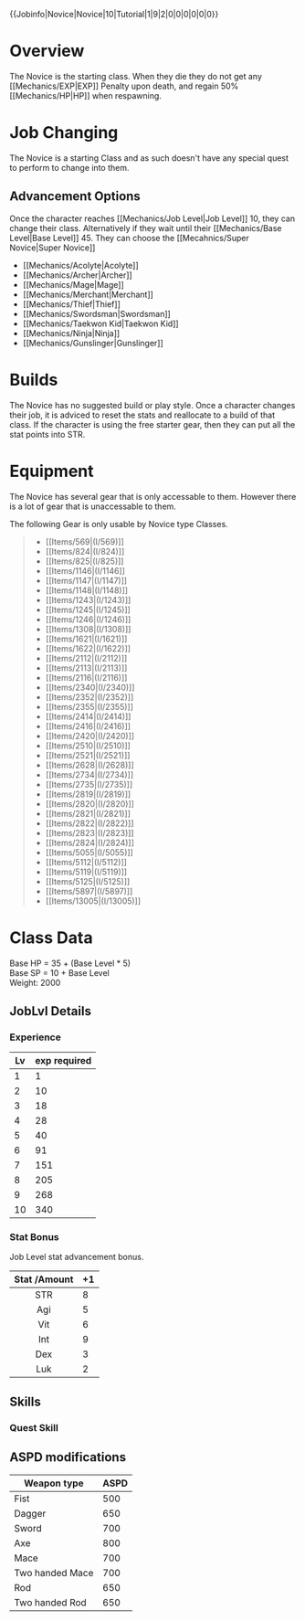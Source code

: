 {{Jobinfo|Novice|Novice|10|Tutorial|1|9|2|0|0|0|0|0|0}}
# Overview
The Novice is the starting class. When they die they do not get any [[Mechanics/EXP|EXP]] Penalty upon death, and regain 50% [[Mechanics/HP|HP]] when respawning.

# Job Changing
The Novice is a starting Class and as such doesn't have any special quest to perform to change into them. 

## Advancement Options
Once the character reaches [[Mechanics/Job Level|Job Level]] 10, they can change their class. Alternatively if they wait until their [[Mechanics/Base Level|Base Level]] 45. They can choose the [[Mecahnics/Super Novice|Super Novice]]
+ [[Mechanics/Acolyte|Acolyte]] 
+ [[Mechanics/Archer|Archer]] 
+ [[Mechanics/Mage|Mage]]
+ [[Mechanics/Merchant|Merchant]]
+ [[Mechanics/Thief|Thief]] 
+ [[Mechanics/Swordsman|Swordsman]]
+ [[Mechanics/Taekwon Kid|Taekwon Kid]]
+ [[Mechanics/Ninja|Ninja]]
+ [[Mechanics/Gunslinger|Gunslinger]]

# Builds
The Novice has no suggested build or play style. Once a character changes their job, it is adviced to reset the stats and reallocate to a build of that class.  If the character is using the free starter gear, then they can put all the stat points into STR. 

# Equipment
The Novice has several gear that is only accessable to them. However there is a lot of gear that is unaccessable to them.  

The following Gear is only usable by Novice type Classes. 
>+ [[Items/569|(I/569)]] 
>+ [[Items/824|(I/824)]]
>+ [[Items/825|(I/825)]]
>+ [[Items/1146|(I/1146]]
>+ [[Items/1147|(I/1147)]]
>+ [[Items/1148|(I/1148)]]
>+ [[Items/1243|(I/1243)]]
>+ [[Items/1245|(I/1245)]]
>+ [[Items/1246|(I/1246)]]
>+ [[Items/1308|(I/1308)]]
>+ [[Items/1621|(I/1621)]]
>+ [[Items/1622|(I/1622)]]
>+ [[Items/2112|(I/2112)]]
>+ [[Items/2113|(I/2113)]]
>+ [[Items/2116|(I/2116)]]
>+ [[Items/2340|(I/2340)]]
>+ [[Items/2352|(I/2352)]]
>+ [[Items/2355|(I/2355)]]
>+ [[Items/2414|(I/2414)]]
>+ [[Items/2416|(I/2416)]]
>+ [[Items/2420|(I/2420)]]
>+ [[Items/2510|(I/2510)]]
>+ [[Items/2521|(I/2521)]]
>+ [[Items/2628|(I/2628)]]
>+ [[Items/2734|(I/2734)]]
>+ [[Items/2735|(I/2735)]]
>+ [[Items/2819|(I/2819)]]
>+ [[Items/2820|(I/2820)]]
>+ [[Items/2821|(I/2821)]]
>+ [[Items/2822|(I/2822)]]
>+ [[Items/2823|(I/2823)]]
>+ [[Items/2824|(I/2824)]]
>+ [[Items/5055|(I/5055)]]
>+ [[Items/5112|(I/5112)]]
>+ [[Items/5119|(I/5119)]]
>+ [[Items/5125|(I/5125)]]
>+ [[Items/5897|(I/5897)]]
>+ [[Items/13005|(I/13005)]]

# Class Data
Base HP = 35 + (Base Level * 5) <br>
Base SP = 10 + Base Level <br>
Weight: 2000

## JobLvl Details
### Experience
Lv | exp required
---|---------
 1| 1
 2| 10
 3| 18
 4 | 28
 5| 40
 6| 91
 7 |151
 8 |205
 9 |268
 10 |340
### Stat Bonus 
Job Level stat advancement bonus.

Stat /Amount|+1
 :---: |-
 STR |8
 Agi |5
 Vit |6
 Int |9
 Dex |3
 Luk |2
 
## Skills

### Quest Skill

## ASPD modifications
Weapon type | ASPD
-|-
Fist | 500
Dagger | 650
Sword | 700
Axe | 800
Mace | 700
Two handed Mace| 700
Rod | 650
Two handed Rod | 650


